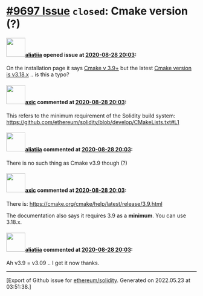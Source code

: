 # [\#9697 Issue](https://github.com/ethereum/solidity/issues/9697) `closed`: Cmake version (?)

#### <img src="https://avatars.githubusercontent.com/u/42751398?u=ef5a91015f7490cd303d2ae3750de9da9dc258a4&v=4" width="50">[aliatiia](https://github.com/aliatiia) opened issue at [2020-08-28 20:03](https://github.com/ethereum/solidity/issues/9697):

On the installation page it says [Cmake v 3.9+](https://solidity.readthedocs.io/en/v0.5.12/installing-solidity.html#prerequisites-all-operating-systems) but the latest [Cmake version is v3.18.x](https://cmake.org/download/) .. is this a typo?

#### <img src="https://avatars.githubusercontent.com/u/20340?v=4" width="50">[axic](https://github.com/axic) commented at [2020-08-28 20:03](https://github.com/ethereum/solidity/issues/9697#issuecomment-683124344):

This refers to the minimum requirement of the Solidity build system: https://github.com/ethereum/solidity/blob/develop/CMakeLists.txt#L1

#### <img src="https://avatars.githubusercontent.com/u/42751398?u=ef5a91015f7490cd303d2ae3750de9da9dc258a4&v=4" width="50">[aliatiia](https://github.com/aliatiia) commented at [2020-08-28 20:03](https://github.com/ethereum/solidity/issues/9697#issuecomment-683125680):

There is no such thing as Cmake v3.9 though (?)

#### <img src="https://avatars.githubusercontent.com/u/20340?v=4" width="50">[axic](https://github.com/axic) commented at [2020-08-28 20:03](https://github.com/ethereum/solidity/issues/9697#issuecomment-683126669):

There is: https://cmake.org/cmake/help/latest/release/3.9.html

The documentation also says it requires 3.9 as a **minimum**. You can use 3.18.x.

#### <img src="https://avatars.githubusercontent.com/u/42751398?u=ef5a91015f7490cd303d2ae3750de9da9dc258a4&v=4" width="50">[aliatiia](https://github.com/aliatiia) commented at [2020-08-28 20:03](https://github.com/ethereum/solidity/issues/9697#issuecomment-683128164):

Ah v3.9 = v3.09 .. I get it now thanks.


-------------------------------------------------------------------------------



[Export of Github issue for [ethereum/solidity](https://github.com/ethereum/solidity). Generated on 2022.05.23 at 03:51:38.]
